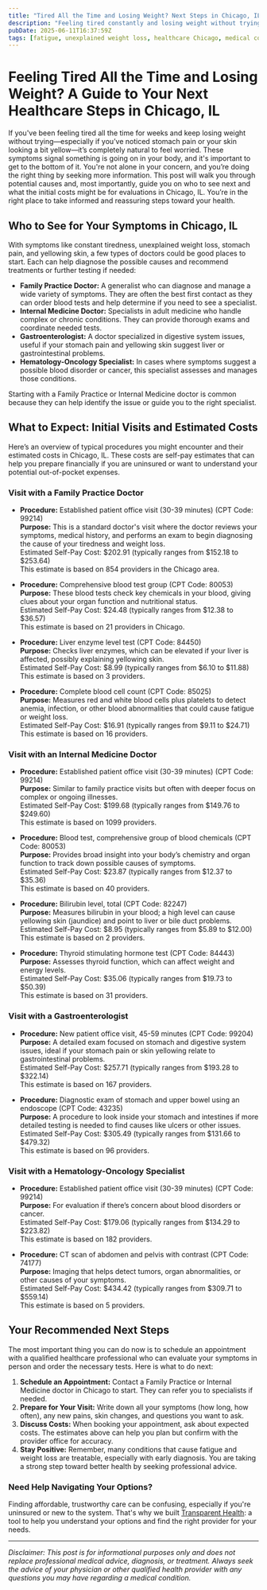 ```yaml
---
title: "Tired All the Time and Losing Weight? Next Steps in Chicago, IL"
description: "Feeling tired constantly and losing weight without trying? Learn who to see and what to expect for medical care in Chicago, IL."
pubDate: 2025-06-11T16:37:59Z
tags: [fatigue, unexplained weight loss, healthcare Chicago, medical costs, gastrology, family practice]
---
```

# Feeling Tired All the Time and Losing Weight? A Guide to Your Next Healthcare Steps in Chicago, IL

If you've been feeling tired all the time for weeks and keep losing weight without trying—especially if you’ve noticed stomach pain or your skin looking a bit yellow—it’s completely natural to feel worried. These symptoms signal something is going on in your body, and it's important to get to the bottom of it. You're not alone in your concern, and you’re doing the right thing by seeking more information. This post will walk you through potential causes and, most importantly, guide you on who to see next and what the initial costs might be for evaluations in Chicago, IL. You’re in the right place to take informed and reassuring steps toward your health.

## Who to See for Your Symptoms in Chicago, IL

With symptoms like constant tiredness, unexplained weight loss, stomach pain, and yellowing skin, a few types of doctors could be good places to start. Each can help diagnose the possible causes and recommend treatments or further testing if needed:

- **Family Practice Doctor:** A generalist who can diagnose and manage a wide variety of symptoms. They are often the best first contact as they can order blood tests and help determine if you need to see a specialist.
- **Internal Medicine Doctor:** Specialists in adult medicine who handle complex or chronic conditions. They can provide thorough exams and coordinate needed tests.
- **Gastroenterologist:** A doctor specialized in digestive system issues, useful if your stomach pain and yellowing skin suggest liver or gastrointestinal problems.
- **Hematology-Oncology Specialist:** In cases where symptoms suggest a possible blood disorder or cancer, this specialist assesses and manages those conditions.

Starting with a Family Practice or Internal Medicine doctor is common because they can help identify the issue or guide you to the right specialist.

## What to Expect: Initial Visits and Estimated Costs

Here’s an overview of typical procedures you might encounter and their estimated costs in Chicago, IL. These costs are self-pay estimates that can help you prepare financially if you are uninsured or want to understand your potential out-of-pocket expenses.

### Visit with a Family Practice Doctor

- **Procedure:** Established patient office visit (30-39 minutes) (CPT Code: 99214)  
  **Purpose:** This is a standard doctor's visit where the doctor reviews your symptoms, medical history, and performs an exam to begin diagnosing the cause of your tiredness and weight loss.  
  Estimated Self-Pay Cost: $202.91 (typically ranges from $152.18 to $253.64)  
  This estimate is based on 854 providers in the Chicago area.

- **Procedure:** Comprehensive blood test group (CPT Code: 80053)  
  **Purpose:** These blood tests check key chemicals in your blood, giving clues about your organ function and nutritional status.  
  Estimated Self-Pay Cost: $24.48 (typically ranges from $12.38 to $36.57)  
  This estimate is based on 21 providers in Chicago.

- **Procedure:** Liver enzyme level test (CPT Code: 84450)  
  **Purpose:** Checks liver enzymes, which can be elevated if your liver is affected, possibly explaining yellowing skin.  
  Estimated Self-Pay Cost: $8.99 (typically ranges from $6.10 to $11.88)  
  This estimate is based on 3 providers.

- **Procedure:** Complete blood cell count (CPT Code: 85025)  
  **Purpose:** Measures red and white blood cells plus platelets to detect anemia, infection, or other blood abnormalities that could cause fatigue or weight loss.  
  Estimated Self-Pay Cost: $16.91 (typically ranges from $9.11 to $24.71)  
  This estimate is based on 16 providers.

### Visit with an Internal Medicine Doctor

- **Procedure:** Established patient office visit (30-39 minutes) (CPT Code: 99214)  
  **Purpose:** Similar to family practice visits but often with deeper focus on complex or ongoing illnesses.  
  Estimated Self-Pay Cost: $199.68 (typically ranges from $149.76 to $249.60)  
  This estimate is based on 1099 providers.

- **Procedure:** Blood test, comprehensive group of blood chemicals (CPT Code: 80053)  
  **Purpose:** Provides broad insight into your body’s chemistry and organ function to track down possible causes of symptoms.  
  Estimated Self-Pay Cost: $23.87 (typically ranges from $12.37 to $35.36)  
  This estimate is based on 40 providers.

- **Procedure:** Bilirubin level, total (CPT Code: 82247)  
  **Purpose:** Measures bilirubin in your blood; a high level can cause yellowing skin (jaundice) and point to liver or bile duct problems.  
  Estimated Self-Pay Cost: $8.95 (typically ranges from $5.89 to $12.00)  
  This estimate is based on 2 providers.

- **Procedure:** Thyroid stimulating hormone test (CPT Code: 84443)  
  **Purpose:** Assesses thyroid function, which can affect weight and energy levels.  
  Estimated Self-Pay Cost: $35.06 (typically ranges from $19.73 to $50.39)  
  This estimate is based on 31 providers.

### Visit with a Gastroenterologist

- **Procedure:** New patient office visit, 45-59 minutes (CPT Code: 99204)  
  **Purpose:** A detailed exam focused on stomach and digestive system issues, ideal if your stomach pain or skin yellowing relate to gastrointestinal problems.  
  Estimated Self-Pay Cost: $257.71 (typically ranges from $193.28 to $322.14)  
  This estimate is based on 167 providers.

- **Procedure:** Diagnostic exam of stomach and upper bowel using an endoscope (CPT Code: 43235)  
  **Purpose:** A procedure to look inside your stomach and intestines if more detailed testing is needed to find causes like ulcers or other issues.  
  Estimated Self-Pay Cost: $305.49 (typically ranges from $131.66 to $479.32)  
  This estimate is based on 96 providers.

### Visit with a Hematology-Oncology Specialist

- **Procedure:** Established patient office visit (30-39 minutes) (CPT Code: 99214)  
  **Purpose:** For evaluation if there’s concern about blood disorders or cancer.  
  Estimated Self-Pay Cost: $179.06 (typically ranges from $134.29 to $223.82)  
  This estimate is based on 182 providers.

- **Procedure:** CT scan of abdomen and pelvis with contrast (CPT Code: 74177)  
  **Purpose:** Imaging that helps detect tumors, organ abnormalities, or other causes of your symptoms.  
  Estimated Self-Pay Cost: $434.42 (typically ranges from $309.71 to $559.14)  
  This estimate is based on 5 providers.

## Your Recommended Next Steps

The most important thing you can do now is to schedule an appointment with a qualified healthcare professional who can evaluate your symptoms in person and order the necessary tests. Here is what to do next:

1. **Schedule an Appointment:** Contact a Family Practice or Internal Medicine doctor in Chicago to start. They can refer you to specialists if needed.
2. **Prepare for Your Visit:** Write down all your symptoms (how long, how often), any new pains, skin changes, and questions you want to ask.
3. **Discuss Costs:** When booking your appointment, ask about expected costs. The estimates above can help you plan but confirm with the provider office for accuracy.
4. **Stay Positive:** Remember, many conditions that cause fatigue and weight loss are treatable, especially with early diagnosis. You are taking a strong step toward better health by seeking professional advice.

### Need Help Navigating Your Options?

Finding affordable, trustworthy care can be confusing, especially if you're uninsured or new to the system. That's why we built [Transparent Health](https://transparenthealth.ai): a tool to help you understand your options and find the right provider for your needs.

---

*Disclaimer: This post is for informational purposes only and does not replace professional medical advice, diagnosis, or treatment. Always seek the advice of your physician or other qualified health provider with any questions you may have regarding a medical condition.*